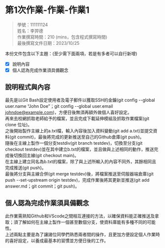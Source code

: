 # 第1次作業-作業-作業1
>
>學號：111111124
><br />
>姓名：李羿德
><br />
>作業撰寫時間：210 (mins，包含程式撰寫時間)
><br />
>最後撰寫文件日期：2023/10/25
>

本份文件包含以下主題：(至少需下面兩項，若是有多者可以自行新增)
- [x] 說明內容
- [x] 個人認為完成作業須具備觀念

## 說明程式與內容

最先是以Git Bash設定使用者及電子郵件以獲取SSH的金鑰(git config --global user.name “John Doe”；git config --global user.email johndoe@example.com)，方便日後無須再額外做個人喜好設定。
<br>
再來去校網抓取老師給予的檔案，並且完成下載延伸模組及抓取作業檔案(git clone 位址)。
<br>
之後開始製作主線上的a.txt檔，輸入內容後加入資料變動(git add a.txt)並提交資料(git commit)，最後將完成的更新推送至自己的Github倉庫(git push)。
<br>
隨後在主線上製作一個分支testdiv(git branch testdev)，切換至分支(git checkout testdev)並在其中建立b.txt的檔案，並且做與上述相同的動作，推送完成後切換回主線(git checkout main)。
<br>
在主線上建立同名為b.txt的檔案，除了與上述所輸入的內容不同外，其餘相同且完成推送(git push)。
<br>
最後將分支與主線合併(git merge testdev)後，將檔案推送至伺服器端倉庫(git push --set-upstream origin testdev)，完成作業後將其更新並推送(git add answer.md；git commit；git push)。

## 個人認為完成作業須具備觀念

此作業需熟知Github和VScode之間相互連接的方法，以確保資料能正確推送及拿取；須了解如何在主線上製作一個甚至數個分支，使資料庫能有多種不同的可能性。
<br>
上述兩點主要是為了讓諸位同學們熟悉兩者間的操作，且更加方便設定個人作業時的喜好設定，以養成最基本的習慣並方便日後的工作。